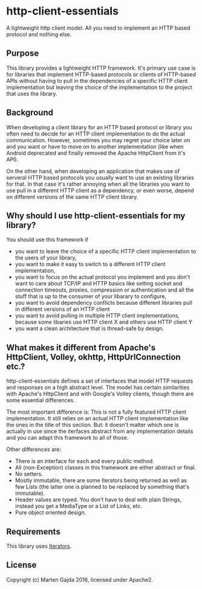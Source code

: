 # http-client-essentials

A lightweight http client model. All you need to implement an HTTP based protocol and nothing else.

## Purpose

This library provides a lightweight HTTP framework. It's primary use case is for libraries that implement HTTP-based protocols or clients of HTTP-based APIs without having to pull in the dependencies of a specific HTTP client implementation but leaving the choice of the implementation to the project that uses the library.

## Background

When developing a client library for an HTTP based protocol or library you often need to decide for an HTTP client implementation to do the actual communication. However, sometimes you may regret your choice later on and you want or have to move on to another implementation (like when Android deprecated and finally removed the Apache HttpClient from it's API).

On the other hand, when developing an application that makes use of serveral HTTP based protocols you usually want to use an existing libraries for that. In that case it's rather annoying when all the libraries you want to use pull in a different HTTP client as a dependency, or even worse, depend on different versions of the same HTTP client library.

## Why should I use http-client-essentials for my library?

You should use this framework if

* you want to leave the choice of a specific HTTP client implementation to the users of your library,
* you want to make it easy to switch to a different HTTP client implementation,
* you want to focus on the actual protocol you implement and you don't want to care about TCP/IP and HTTP basics like setting socket and connection timeouts, proxies, compression or authentication and all the stuff that is up to the consumer of your libarary to configure,
* you want to avoid dependency conflicts because different libraries pull in different versions of an HTTP client
* you want to avoid pulling in multiple HTTP client implementations, because some libaries use HTTP client X and others use HTTP client Y
* you want a clean architecture that is thread-safe by design.

## What makes it different from Apache's HttpClient, Volley, okhttp, HttpUrlConnection etc.?

http-client-essentials defines a set of interfaces that model HTTP requests and responses on a high abstract level. The model has certain similarities with Apache's HttpClient and with Google's Volley clients, though there are some essential differences.

The most important difference is: This is not a fully featured HTTP client implementation. It still relies on an actual HTTP client implementation like the ones in the title of this section. But: it doesn't matter which one is actually in use since the iterfaces abstract from any implementation details and you can adapt this framework to all of those.

Other differences are:

* There is an interface for each and every public method.
* All (non-Exception) classes in this framework are either abstract or final.
* No setters.
* Mostly immutable, there are some Iterators being returned as well as few Lists (the latter one is planned to be replaced by something that's immutable).
* Header values are typed. You don't have to deal with plain Strings, instead you get a MediaType or a List of Links, etc.
* Pure object oriented design.

## Requirements

This library uses [Iterators](https://github.com/dmfs/iterators).

## License

Copyright (c) Marten Gajda 2016, licensed under Apache2.


